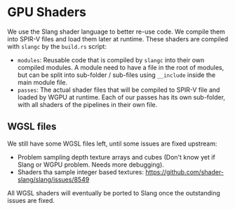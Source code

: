 # GPU Shaders

We use the Slang shader language to better re-use code. We compile them into SPIR-V files and load them later at
runtime. These shaders are compiled with `slangc` by the `build.rs` script:

- `modules`: Reusable code that is compiled by `slangc` into their own compiled modules. A module need to have a file
  in the root of modules, but can be split into sub-folder / sub-files using `__include` inside the main module file.
- `passes`: The actual shader files that will be compiled to SPIR-V file and loaded by WGPU at runtime. Each of our
  passes has its own sub-folder, with all shaders of the pipelines in their own file.

## WGSL files

We still have some WGSL files left, until some issues are fixed upstream:

- Problem sampling depth texture arrays and cubes (Don't know yet if Slang or WGPU problem. Needs more debugging).
- Shaders tha sample integer based textures: https://github.com/shader-slang/slang/issues/8549

All WGSL shaders will eventually be ported to Slang once the outstanding issues are fixed.
